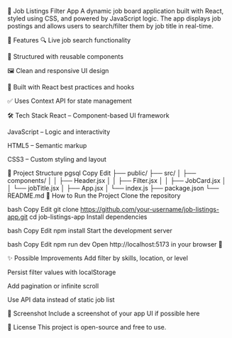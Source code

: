🚀 Job Listings Filter App
A dynamic job board application built with React, styled using CSS, and powered by JavaScript logic. The app displays job postings and allows users to search/filter them by job title in real-time.

📌 Features
🔍 Live job search functionality

🧰 Structured with reusable components

🖼️ Clean and responsive UI design

🎯 Built with React best practices and hooks

✅ Uses Context API for state management

🛠️ Tech Stack
React – Component-based UI framework

JavaScript – Logic and interactivity

HTML5 – Semantic markup

CSS3 – Custom styling and layout

🧩 Project Structure
pgsql
Copy
Edit
├── public/
├── src/
│   ├── components/
│   │   ├── Header.jsx
│   │   ├── Filter.jsx
│   │   ├── JobCard.jsx
│   │   └── jobTitle.jsx
│   ├── App.jsx
│   └── index.js
├── package.json
└── README.md
🚦 How to Run the Project
Clone the repository

bash
Copy
Edit
git clone https://github.com/your-username/job-listings-app.git
cd job-listings-app
Install dependencies

bash
Copy
Edit
npm install
Start the development server

bash
Copy
Edit
npm run dev
Open http://localhost:5173 in your browser 🎉

✨ Possible Improvements
Add filter by skills, location, or level

Persist filter values with localStorage

Add pagination or infinite scroll

Use API data instead of static job list

📸 Screenshot
Include a screenshot of your app UI if possible here

📄 License
This project is open-source and free to use.